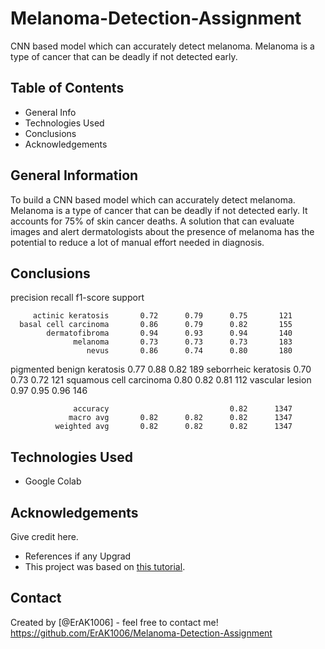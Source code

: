# Melanoma-Detection-Assignment
CNN based model which can accurately detect melanoma. Melanoma is a type of cancer that can be deadly if not detected early.

## Table of Contents
* General Info
* Technologies Used
* Conclusions
* Acknowledgements


## General Information
To build a CNN based model which can accurately detect melanoma. Melanoma is a type of cancer that can be deadly if not detected early. It accounts for 75% of skin cancer deaths. A solution that can evaluate images and alert dermatologists about the presence of melanoma has the potential to reduce a lot of manual effort needed in diagnosis.

## Conclusions
   precision    recall  f1-score   support

         actinic keratosis       0.72      0.79      0.75       121
      basal cell carcinoma       0.86      0.79      0.82       155
            dermatofibroma       0.94      0.93      0.94       140
                  melanoma       0.73      0.73      0.73       183
                     nevus       0.86      0.74      0.80       180
pigmented benign keratosis       0.77      0.88      0.82       189
      seborrheic keratosis       0.70      0.73      0.72       121
   squamous cell carcinoma       0.80      0.82      0.81       112
           vascular lesion       0.97      0.95      0.96       146

                  accuracy                           0.82      1347
                 macro avg       0.82      0.82      0.82      1347
              weighted avg       0.82      0.82      0.82      1347


## Technologies Used
- Google Colab

## Acknowledgements
Give credit here.
- References if any Upgrad
- This project was based on [this tutorial]([https://www.example.com](https://augmentor.readthedocs.io/en/master/)).

## Contact
Created by [@ErAK1006] - feel free to contact me!
https://github.com/ErAK1006/Melanoma-Detection-Assignment
